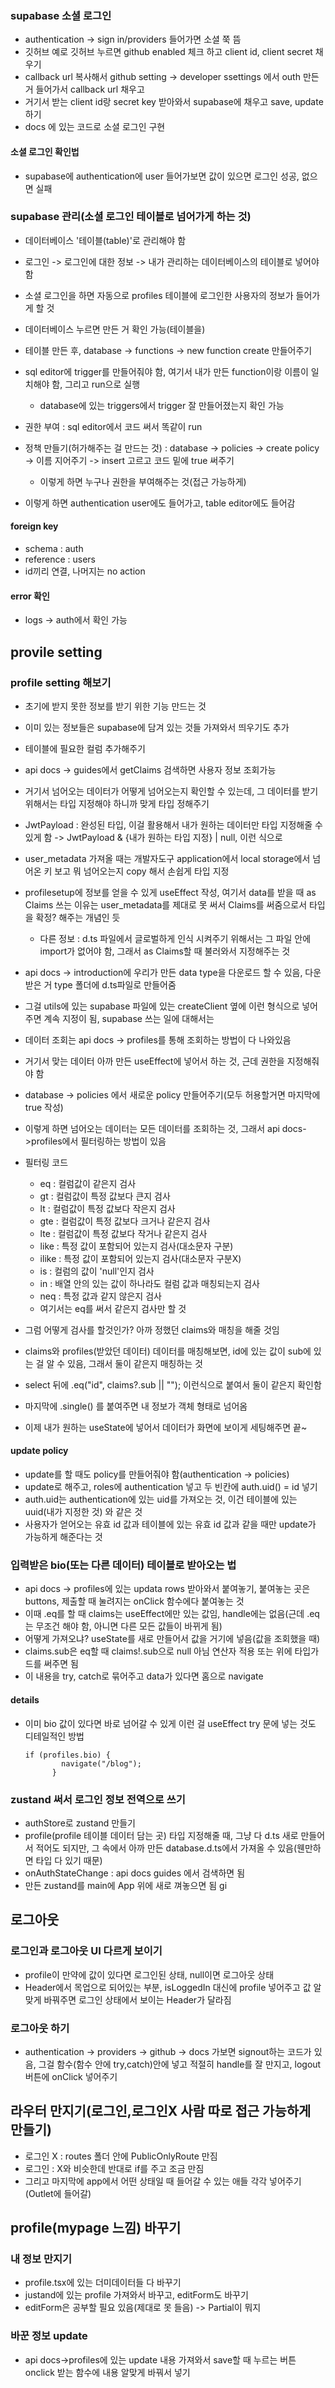 ### supabase 소셜 로그인

- authentication -> sign in/providers 들어가면 소셜 쭉 뜸
- 깃허브 예로 깃허브 누르면 github enabled 체크 하고 client id, client secret 채우기
- callback url 복사해서 github setting -> developer ssettings 에서 outh 만든거 들어가서 callback url 채우고
- 거기서 받는 client id랑 secret key 받아와서 supabase에 채우고 save, update하기
- docs 에 있는 코드로 소셜 로그인 구현

#### 소셜 로그인 확인법

- supabase에 authentication에 user 들어가보면 값이 있으면 로그인 성공, 없으면 실패

### supabase 관리(소셜 로그인 테이블로 넘어가게 하는 것)

- 데이터베이스 '테이블(table)'로 관리해야 함
- 로그인 -> 로그인에 대한 정보 -> 내가 관리하는 데이터베이스의 테이블로 넣어야 함
- 소셜 로그인을 하면 자동으로 profiles 테이블에 로그인한 사용자의 정보가 들어가게 할 것
- 데이터베이스 누르면 만든 거 확인 가능(테이블을)
- 테이블 만든 후, database -> functions -> new function create 만들어주기
- sql editor에 trigger를 만들어줘야 함, 여기서 내가 만든 function이랑 이름이 일치해야 함, 그리고 run으로 실행
  - database에 있는 triggers에서 trigger 잘 만들어졌는지 확인 가능
- 권한 부여 : sql editor에서 코드 써서 똑같이 run
- 정책 만들기(허가해주는 걸 만드는 것) : database -> policies -> create policy -> 이름 지어주기 -> insert 고르고 코드 밑에 true 써주기

  - 이렇게 하면 누구나 권한을 부여해주는 것(접근 가능하게)

- 이렇게 하면 authentication user에도 들어가고, table editor에도 들어감

#### foreign key

- schema : auth
- reference : users
- id끼리 연결, 나머지는 no action

#### error 확인

- logs -> auth에서 확인 가능

## provile setting

### profile setting 해보기

- 초기에 받지 못한 정보를 받기 위한 기능 만드는 것
- 이미 있는 정보들은 supabase에 담겨 있는 것들 가져와서 띄우기도 추가

- 테이블에 필요한 컬럼 추가해주기
- api docs -> guides에서 getClaims 검색하면 사용자 정보 조회가능
- 거기서 넘어오는 데이터가 어떻게 넘어오는지 확인할 수 있는데, 그 데이터를 받기 위해서는 타입 지정해야 하니까 맞게 타입 정해주기
- JwtPayload : 완성된 타입, 이걸 활용해서 내가 원하는 데이터만 타입 지정해줄 수 있게 함 -> JwtPayload & {내가 원하는 타입 지정} | null, 이런 식으로
- user_metadata 가져올 때는 개발자도구 application에서 local storage에서 넘어온 키 보고 뭐 넘어오는지 copy 해서 손쉽게 타입 지정

- profilesetup에 정보를 얻을 수 있게 useEffect 작성, 여기서 data를 받을 때 as Claims 쓰는 이유는 user_metadata를 제대로 못 써서 Claims를 써줌으로서 타입을 확정? 해주는 개념인 듯

  - 다른 정보 : d.ts 파일에서 글로벌하게 인식 시켜주기 위해서는 그 파일 안에 import가 없어야 함, 그래서 as Claims할 때 불러와서 지정해주는 것

- api docs -> introduction에 우리가 만든 data type을 다운로드 할 수 있음, 다운 받은 거 type 폴더에 d.ts파일로 만들어줌
- 그걸 utils에 있는 supabase 파일에 있는 createClient 옆에 <Database> 이런 형식으로 넣어주면 계속 지정이 됨, supabase 쓰는 일에 대해서는
- 데이터 조회는 api docs -> profiles를 통해 조회하는 방법이 다 나와있음
- 거기서 맞는 데이터 아까 만든 useEffect에 넣어서 하는 것, 근데 권한을 지정해줘야 함
- database -> policies 에서 새로운 policy 만들어주기(모두 허용할거면 마지막에 true 작성)

- 이렇게 하면 넘어오는 데이터는 모든 데이터를 조회하는 것, 그래서 api docs->profiles에서 필터링하는 방법이 있음

- 필터링 코드

  - eq : 컬럼값이 같은지 검사
  - gt : 컬럼값이 특정 값보다 큰지 검사
  - lt : 컬럼값이 특정 값보다 작은지 검사
  - gte : 컬럼값이 특정 값보다 크거나 같은지 검사
  - lte : 컬럼값이 특정 값보다 작거나 같은지 검사
  - like : 특정 값이 포함되어 있는지 검사(대소문자 구분)
  - ilike : 특정 값이 포함되어 있는지 검사(대소문자 구분X)
  - is : 컬럼의 값이 'null'인지 검사
  - in : 배열 안의 있는 값이 하나라도 컬럼 값과 매칭되는지 검사
  - neq : 특정 값과 같지 않은지 검사
  - 여기서는 eq를 써서 같은지 검사만 할 것

- 그럼 어떻게 검사를 할것인가? 아까 정했던 claims와 매칭을 해줄 것임
- claims와 profiles(받았던 데이터) 데이터를 매칭해보면, id에 있는 값이 sub에 있는 걸 알 수 있음, 그래서 둘이 같은지 매칭하는 것
- select 뒤에 .eq("id", claims?.sub || ""); 이런식으로 붙여서 둘이 같은지 확인함
- 마지막에 .single() 를 붙여주면 내 정보가 객체 형태로 넘어옴
- 이제 내가 원하는 useState에 넣어서 데이터가 화면에 보이게 세팅해주면 끝~

#### update policy

- update를 할 때도 policy를 만들어줘야 함(authentication -> policies)
- update로 해주고, roles에 authentication 넣고 두 빈칸에 auth.uid() = id 넣기
- auth.uid는 authentication에 있는 uid를 가져오는 것, 이건 테이블에 있는 uuid(내가 지정한 것) 와 같은 것
- 사용자가 얻어오는 유효 id 값과 테이블에 있는 유효 id 값과 같을 때만 update가 가능하게 해준다는 것

### 입력받은 bio(또는 다른 데이터) 테이블로 받아오는 법

- api docs -> profiles에 있는 updata rows 받아와서 붙여놓기, 붙여놓는 곳은 buttons, 제출할 때 눌려지는 onClick 함수에다 붙여놓는 것
- 이때 .eq를 할 때 claims는 useEffect에만 있는 값임, handle에는 없음(근데 .eq는 무조건 해야 함, 아니면 다른 모든 값들이 바뀌게 됨)
- 어떻게 가져오냐? useState를 새로 만들어서 값을 거기에 넣음(값을 조회했을 때)
- claims.sub은 eq할 때 claims!.sub으로 null 아님 연산자 적용 또는 위에 타입가드를 써주면 됨
- 이 내용을 try, catch로 묶어주고 data가 있다면 홈으로 navigate

#### details

- 이미 bio 값이 있다면 바로 넘어갈 수 있게 이런 걸 useEffect try 문에 넣는 것도 디테일적인 방법
  ```
  if (profiles.bio) {
          navigate("/blog");
        }
  ```

### zustand 써서 로그인 정보 전역으로 쓰기

- authStore로 zustand 만들기
- profile(profile 테이블 데이터 담는 곳) 타입 지정해줄 때, 그냥 다 d.ts 새로 만들어서 적어도 되지만, 그 속에서 아까 만든 database.d.ts에서 가져올 수 있음(웬만하면 타입 다 있기 때문)
- onAuthStateChange : api docs guides 에서 검색하면 됨
- 만든 zustand를 main에 App 위에 새로 껴놓으면 됨
  gi

## 로그아웃

### 로그인과 로그아웃 UI 다르게 보이기

- profile이 만약에 값이 있다면 로그인된 상태, null이면 로그아웃 상태
- Header에서 목업으로 되어있는 부분, isLoggedIn 대신에 profile 넣어주고 값 알맞게 바꿔주면 로그인 상태에서 보이는 Header가 달라짐

### 로그아웃 하기

- authentication -> providers -> github -> docs 가보면 signout하는 코드가 있음, 그걸 함수(함수 안에 try,catch)안에 넣고 적절히 handle를 잘 만지고, logout 버튼에 onClick 넣어주기

## 라우터 만지기(로그인,로그인X 사람 따로 접근 가능하게 만들기)

- 로그인 X : routes 폴더 안에 PublicOnlyRoute 만짐
- 로그인 : X와 비슷한데 반대로 if를 주고 조금 만짐
- 그리고 마지막에 app에서 어떤 상태일 때 들어갈 수 있는 애들 각각 넣어주기(Outlet에 들어갈)

## profile(mypage 느낌) 바꾸기

### 내 정보 만지기

- profile.tsx에 있는 더미데이터들 다 바꾸기
- justand에 있는 profile 가져와서 바꾸고, editForm도 바꾸기
- editForm은 공부할 필요 있음(제대로 못 들음) -> Partial이 뭐지

### 바꾼 정보 update

- api docs->profiles에 있는 update 내용 가져와서 save할 때 누르는 버튼 onclick 받는 함수에 내용 알맞게 바꿔서 넣기
